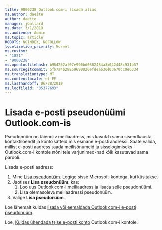 ```yaml
---
title: 9000238 Outlook.com-i lisada alias
ms.author: daeite
author: daeite
manager: joallard
ms.date: 3/1/2019
ms.audience: Admin
ms.topic: article
ROBOTS: NOINDEX, NOFOLLOW
localization_priority: Normal
ms.custom:
- "1821"
- "9000238"
ms.openlocfilehash: b964252af07e990bd0802484a3b042448c931b57
ms.sourcegitcommit: 5fb7a4b28859690020efdea630d03e70cc0e6334
ms.translationtype: MT
ms.contentlocale: et-EE
ms.lasthandoff: 06/28/2019
ms.locfileid: "35377693"
---
```

# <a name="add-an-email-alias-in-outlookcom"></a>Lisada e-posti pseudonüümi Outlook.com-is

Pseudonüüm on täiendav meiliaadress, mis kasutab sama sisendkausta, kontaktiloendit ja konto sätteid mis esmane e-posti aadressi. Saate valida, millist e-posti aadress saada meilisõnumeid ja sisselogimiseks Outlook.com-i kontole mõni teie varjunimed-nad kõik kasutavad sama parooli.

Lisada e-posti aadress:

1. Mine [Lisa pseudonüüm](https://go.microsoft.com/fwlink/p/?linkid=864833). Logige sisse Microsofti kontoga, kui küsitakse.
2. Jaotises **Lisa pseudonüüm**, kas:
    1. Loo uus Outlook.com-i meiliaadress ja lisada selle pseudonüümi.
    2. Lisa olemasoleva meiliaadressi pseudonüüm.
3. Valige **Lisa pseudonüüm**.

Loe lähemalt kuidas [lisada või eemaldada Outlook.com-i e-posti pseudonüüm](https://support.office.com/article/459b1989-356d-40fa-a689-8f285b13f1f2).  

Loe, [Kuidas ühendada teise e-posti konto](https://support.office.com/article/c5224df4-5885-4e79-91ba-523aa743f0ba) Outlook.com-i kontole.